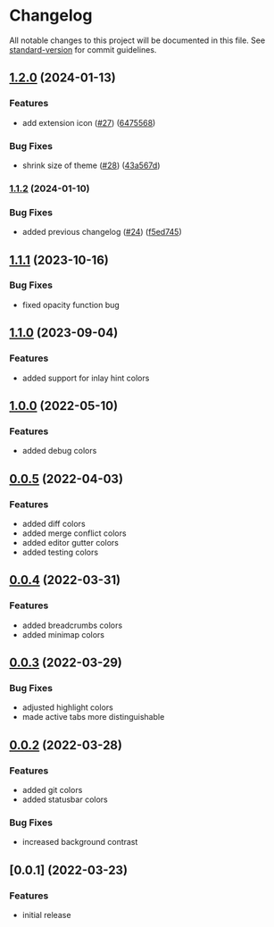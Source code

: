 # Changelog

All notable changes to this project will be documented in this file. See [standard-version](https://github.com/conventional-changelog/standard-version) for commit guidelines.

## [1.2.0](https://github.com/keller00/JunglePup/compare/v1.1.2...v1.2.0) (2024-01-13)


### Features

* add extension icon ([#27](https://github.com/keller00/JunglePup/issues/27)) ([6475568](https://github.com/keller00/JunglePup/commit/647556856a31bbb4c396c91fed7b249f1cf09979))


### Bug Fixes

* shrink size of theme ([#28](https://github.com/keller00/JunglePup/issues/28)) ([43a567d](https://github.com/keller00/JunglePup/commit/43a567deb9121b452c9d38808274f463f6897a21))

### [1.1.2](https://github.com/keller00/JunglePup/compare/v1.1.1...v1.1.2) (2024-01-10)


### Bug Fixes

* added previous changelog ([#24](https://github.com/keller00/JunglePup/issues/24)) ([f5ed745](https://github.com/keller00/JunglePup/commit/f5ed7458ad0c7393e5dd6511addabfea2b82a452))

## [1.1.1](https://github.com/JunglePup/code/compare/v1.1.0...v1.1.1) (2023-10-16)


### Bug Fixes

* fixed opacity function bug



## [1.1.0](https://github.com/JunglePup/code/compare/v1.0.0...v1.1.0) (2023-09-04)


### Features

* added support for inlay hint colors 



## [1.0.0](https://github.com/JunglePup/code/compare/v0.0.5...v1.0.0) (2022-05-10)


### Features

* added debug colors



## [0.0.5](https://github.com/JunglePup/code/compare/v0.0.4...v0.0.5) (2022-04-03)


### Features

* added diff colors
* added merge conflict colors
* added editor gutter colors
* added testing colors



## [0.0.4](https://github.com/JunglePup/code/compare/v0.0.3...v0.0.4) (2022-03-31)


### Features

* added breadcrumbs colors
* added minimap colors



## [0.0.3](https://github.com/JunglePup/code/compare/v0.0.2...v0.0.3) (2022-03-29)


### Bug Fixes

* adjusted highlight colors
* made active tabs more distinguishable



## [0.0.2](https://github.com/JunglePup/code/compare/v0.0.1...v0.0.2) (2022-03-28)


### Features

* added git colors
* added statusbar colors


### Bug Fixes

* increased background contrast



## [0.0.1] (2022-03-23)


### Features

* initial release
